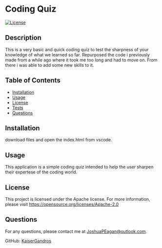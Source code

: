 
  # Coding Quiz

[![License](https://img.shields.io/badge/License-Apache_2.0-blue.svg)](https://opensource.org/licenses/Apache-2.0)

## Description
This is a very basic and quick coding quiz to test the sharpness of your knowledge of what we learned so far. Repurposed the code i previously made from a while ago where it took me too long and had to move on. From there i was able to add some new skills to it.
## Table of Contents
- [Installation](#installation)
- [Usage](#usage)
- [License](#license)
- [Tests](#tests)
- [Questions](#questions)

## Installation
download files and open the index.html from vscode.

## Usage
This application is a simple coding quiz intended to help the user sharpen their expertese of the coding world.

## License
This project is licensed under the Apache license.
For more information, please visit https://opensource.org/licenses/Apache-2.0

## Questions
For any questions, please contact me at [JoshuaPEagan@outlook.com](mailto:JoshuaPEagan@outlook.com).

GitHub: [KaiserGandros](https://github.com/KaiserGandros)

